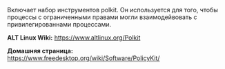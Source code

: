 Включает набор инструментов polkit.
Он используется для того, чтобы процессы с ограниченными правами могли взаимодейвовать с привилегированнами процессами.

**ALT Linux Wiki:** <https://www.altlinux.org/Polkit>

**Домашняя страница:**  
<https://www.freedesktop.org/wiki/Software/PolicyKit/>
